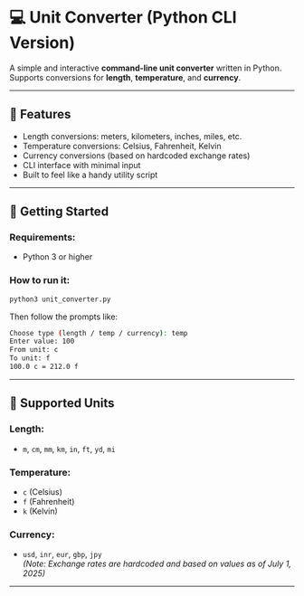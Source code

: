# 💻 Unit Converter (Python CLI Version)

A simple and interactive **command-line unit converter** written in Python.  
Supports conversions for **length**, **temperature**, and **currency**.

---

## 🔧 Features

- Length conversions: meters, kilometers, inches, miles, etc.
- Temperature conversions: Celsius, Fahrenheit, Kelvin
- Currency conversions (based on hardcoded exchange rates)
- CLI interface with minimal input
- Built to feel like a handy utility script

---

## 🚀 Getting Started

### Requirements:
- Python 3 or higher

### How to run it:


```bash
python3 unit_converter.py
```

Then follow the prompts like:

```bash
Choose type (length / temp / currency): temp
Enter value: 100
From unit: c
To unit: f
100.0 c = 212.0 f
```
---

## 🧪 Supported Units

### Length:
- `m`, `cm`, `mm`, `km`, `in`, `ft`, `yd`, `mi`

### Temperature:
- `c` (Celsius)
- `f` (Fahrenheit)
- `k` (Kelvin)

### Currency:
- `usd`, `inr`, `eur`, `gbp`, `jpy`  
  *(Note: Exchange rates are hardcoded and based on values as of July 1, 2025)*

---

